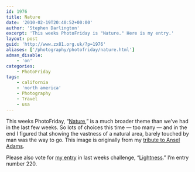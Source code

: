 ```yaml
---
id: 1976
title: Nature
date: '2010-02-19T20:40:52+00:00'
author: 'Stephen Darlington'
excerpt: 'This weeks PhotoFriday is "Nature." Here is my entry.'
layout: post
guid: 'http://www.zx81.org.uk/?p=1976'
aliases: ['/photography/photofriday/nature.html']
adman_disable:
    - 'on'
categories:
    - PhotoFriday
tags:
    - california
    - 'north america'
    - Photography
    - Travel
    - usa
---
```


This weeks PhotoFriday, “[Nature](http://www.photofriday.com/archives/challenge/000957.php),” is a much broader theme than we’ve had in the last few weeks. So lots of choices this time — too many — and in the end I figured that showing the vastness of a natural area, barely touched by man was the way to go. This image is originally from my [tribute to Ansel Adams](/photography/my-ansel-adams-tribute.html).

Please also vote for [my entry](/photography/photofriday/lightness.html) in last weeks challenge, “[Lightness](http://www.photofriday.com/linkviewer.php?id=955).” I’m entry number 220.